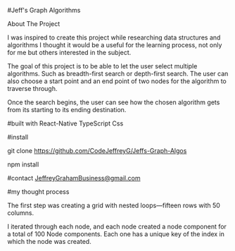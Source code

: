 #Jeff's Graph Algorithms

About The Project

I was inspired to create this project while researching data structures and algorithms I thought it would be a useful for the learning process, not only for me but others interested in the subject.

The goal of this project is to be able to let the user select multiple algorithms. Such as breadth-first search or depth-first search. The user can also choose a start point and an end point of two nodes for the algorithm to traverse through.

Once the search begins, the user can see how the chosen algorithm gets from its starting to its ending destination.

#built with React-Native TypeScript Css

#install

git clone https://github.com/CodeJeffreyG/Jeffs-Graph-Algos

npm install

#contact JeffreyGrahamBusiness@gmail.com

#my thought process

The first step was creating a grid with nested loops—fifteen rows with 50 columns.

I iterated through each node, and each node created a node component for a total of 100 Node components. Each one has a unique key of the index in which the node was created.
